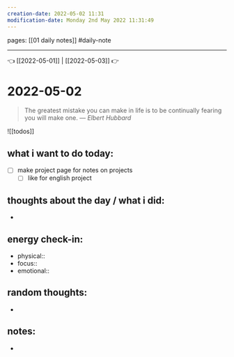 ```yaml
---
creation-date: 2022-05-02 11:31 
modification-date: Monday 2nd May 2022 11:31:49 
---
```

pages: [[01 daily notes]] 
#daily-note
___

👈 [[2022-05-01]] | [[2022-05-03]] 👉 

# 2022-05-02 
> The greatest mistake you can make in life is to be continually fearing you will make one.
> — <cite>Elbert Hubbard</cite>

![[todos]]

## what i want to do today:
- [ ] make project page for notes on projects
	- [ ] like for english project

## thoughts about the day / what i did:
- 

## energy check-in:
- physical::
- focus::
- emotional::

## random thoughts:
- 

## notes:
- 

